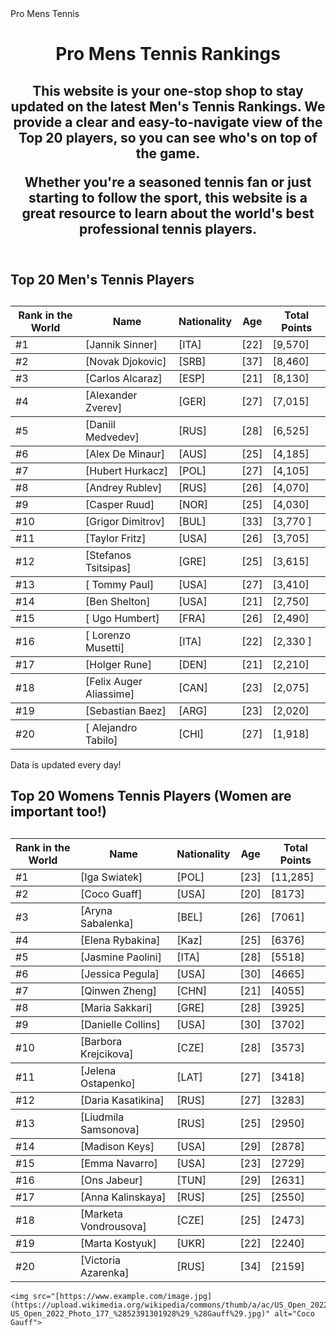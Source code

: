 <!DOCTYPE html>
<html lang="en">
<head>
  <meta name="viewport" content="width=device-width, initial-scale=1.0">
  Pro Mens Tennis
  <link rel="stylesheet" href="style.css">
</head>
  </body>
  <header>
    <h1>Pro Mens Tennis Rankings</h1>
    <h2>This website is your one-stop shop to stay updated on the latest Men's Tennis Rankings.  We provide a clear and easy-to-navigate view of the Top 20 players, so you can see who's on top of the game.

Whether you're a seasoned tennis fan or just starting to follow the sport, this website is a great resource to learn about the world's best professional tennis players.</h2>
  </header>
  <main>
    <h2>Top 20 Men's Tennis Players</h2>
    <table>
      <caption></caption>  <thead>
        <tr>
          <th>Rank in the World</th>
          <th>Name</th>
          <th>Nationality</th>
          <th>Age</th>
          <th>Total Points</th>
        </tr>
      </thead>
      <tbody>
        <tr>
          <td>#1</td>
          <td>[Jannik Sinner]</td>
          <td>[ITA]</td>
          <td>[22]</td>
          <td>[9,570]</td>
        </tr>
        </tbody>
          <tbody>
        <tr>
          <td>#2</td>
          <td>[Novak Djokovic]</td>
          <td>[SRB]</td>
          <td>[37]</td>
          <td>[8,460]</td>
        </tr>
        </tbody>    <tbody>
        <tr>
          <td>#3</td>
          <td>[Carlos Alcaraz]</td>
          <td>[ESP]</td>
          <td>[21]</td>
          <td>[8,130]</td>
        </tr>
        </tbody>    <tbody>
        <tr>
          <td>#4</td>
          <td>[Alexander Zverev]</td>
          <td>[GER]</td>
          <td>[27]</td>
          <td>[7,015]</td>
        </tr>
        </tbody>    <tbody>
        <tr>
          <td>#5</td>
          <td>[Daniil Medvedev]</td>
          <td>[RUS]</td>
          <td>[28]</td>
          <td>[6,525]</td>
        </tr>
        </tbody>    <tbody>
        <tr>
          <td>#6</td>
          <td>[Alex De Minaur]</td>
          <td>[AUS]</td>
          <td>[25]</td>
          <td>[4,185]</td>
        </tr>
        </tbody>    <tbody>
        <tr>
          <td>#7</td>
          <td>[Hubert Hurkacz]</td>
          <td>[POL]</td>
          <td>[27]</td>
          <td>[4,105]</td>
        </tr>
        </tbody>    <tbody>
        <tr>
          <td>#8</td>
          <td>[Andrey Rublev]</td>
          <td>[RUS]</td>
          <td>[26]</td>
          <td>[4,070]</td>
        </tr>
        </tbody>    <tbody>
        <tr>
          <td>#9</td>
          <td>[Casper Ruud]</td>
          <td>[NOR]</td>
          <td>[25]</td>
          <td>[4,030]</td>
        </tr>
        </tbody>    <tbody>
        <tr>
          <td>#10</td>
          <td>[Grigor Dimitrov]</td>
          <td>[BUL]</td>
          <td>[33]</td>
          <td>[3,770	]</td>
        </tr>
        </tbody>    <tbody>
        <tr>
          <td>#11</td>
          <td>[Taylor Fritz]</td>
          <td>[USA]</td>
          <td>[26]</td>
          <td>[3,705]</td>
        </tr>
        </tbody>    <tbody>
        <tr>
          <td>#12</td>
          <td>[Stefanos Tsitsipas]</td>
          <td>[GRE]</td>
          <td>[25]</td>
          <td>[3,615]</td>
        </tr>
        </tbody>    <tbody>
        <tr>
          <td>#13</td>
          <td>[	Tommy Paul]</td>
          <td>[USA]</td>
          <td>[27]</td>
          <td>[3,410]</td>
        </tr>
        </tbody>    <tbody>
        <tr>
          <td>#14</td>
          <td>[Ben Shelton]</td>
          <td>[USA]</td>
          <td>[21]</td>
          <td>[2,750]</td>
        </tr>
        </tbody>    <tbody>
        <tr>
          <td>#15</td>
          <td>[	Ugo Humbert]</td>
          <td>[FRA]</td>
          <td>[26]</td>
          <td>[2,490]</td>
        </tr>
        </tbody>    <tbody>
        <tr>
          <td>#16</td>
          <td>[	Lorenzo Musetti]</td>
          <td>[ITA]</td>
          <td>[22]</td>
          <td>[2,330	]</td>
        </tr>
        </tbody>    <tbody>
        <tr>
          <td>#17</td>
          <td>[Holger Rune]</td>
          <td>[DEN]</td>
          <td>[21]</td>
          <td>[2,210]</td>
        </tr>
    </tbody>    <tbody>
        <tr>
          <td>#18</td>
          <td>[Felix Auger Aliassime]</td>
          <td>[CAN]</td>
          <td>[23]</td>
          <td>[2,075]</td>
        </tr>
        </tbody>    <tbody>
        <tr>
          <td>#19</td>
          <td>[Sebastian Baez]</td>
          <td>[ARG]</td>
          <td>[23]</td>
          <td>[2,020]</td>
        </tr>
        </tbody>    <tbody>
        <tr>
          <td>#20</td>
          <td>[	Alejandro Tabilo]</td>
          <td>[CHI]</td>
          <td>[27]</td>
          <td>[1,918]</td>
        </tr>
        </tbody>
    </table>
  </main>

  <footer>
    <p>Data is updated every day!</p> </footer>
</body>
</html>
<!DOCTYPE html>
</a>  <h2>Top 20 Womens Tennis Players
  (Women are important too!)</h2>
    <table>
      <caption></caption>  <thead>
        <tr>
          <th>Rank in the World</th>
          <th>Name</th>
          <th>Nationality</th>
          <th>Age</th>
          <th>Total Points</th>
        </tr>
      </thead>
      <tbody>
        <tr>
          <td>#1</td>
          <td>[Iga Swiatek]</td>
          <td>[POL]</td>
          <td>[23]</td>
          <td>[11,285]</td>
        </tr>
        </tbody>
          <tbody>
        <tr>
          <td>#2</td>
          <td>[Coco Guaff]</td>
          <td>[USA]</td>
          <td>[20]</td>
          <td>[8173]</td>
        </tr>
        </tbody>    <tbody>
        <tr>
          <td>#3</td>
          <td>[Aryna Sabalenka]</td>
          <td>[BEL]</td>
          <td>[26]</td>
          <td>[7061]</td>
        </tr>
        </tbody>    <tbody>
        <tr>
          <td>#4</td>
          <td>[Elena Rybakina]</td>
          <td>[Kaz]</td>
          <td>[25]</td>
          <td>[6376]</td>
        </tr>
        </tbody>    <tbody>
        <tr>
          <td>#5</td>
          <td>[Jasmine Paolini]</td>
          <td>[ITA]</td>
          <td>[28]</td>
          <td>[5518]</td>
        </tr>
        </tbody>    <tbody>
        <tr>
          <td>#6</td>
          <td>[Jessica Pegula]</td>
          <td>[USA]</td>
          <td>[30]</td>
          <td>[4665]</td>
        </tr>
        </tbody>    <tbody>
        <tr>
          <td>#7</td>
          <td>[Qinwen Zheng]</td>
          <td>[CHN]</td>
          <td>[21]</td>
          <td>[4055]</td>
        </tr>
        </tbody>    <tbody>
        <tr>
          <td>#8</td>
          <td>[Maria Sakkari]</td>
          <td>[GRE]</td>
          <td>[28]</td>
          <td>[3925]</td>
        </tr>
        </tbody>    <tbody>
        <tr>
          <td>#9</td>
          <td>[Danielle Collins]</td>
          <td>[USA]</td>
          <td>[30]</td>
          <td>[3702]</td>
        </tr>
        </tbody>    <tbody>
        <tr>
          <td>#10</td>
          <td>[Barbora Krejcikova]</td>
          <td>[CZE]</td>
          <td>[28]</td>
          <td>[3573]</td>
        </tr>
        </tbody>    <tbody>
        <tr>
          <td>#11</td>
          <td>[Jelena Ostapenko]</td>
          <td>[LAT]</td>
          <td>[27]</td>
          <td>[3418]</td>
        </tr>
        </tbody>    <tbody>
        <tr>
          <td>#12</td>
          <td>[Daria Kasatikina]</td>
          <td>[RUS]</td>
          <td>[27]</td>
          <td>[3283]</td>
        </tr>
        </tbody>    <tbody>
        <tr>
          <td>#13</td>
          <td>[Liudmila Samsonova]</td>
          <td>[RUS]</td>
          <td>[25]</td>
          <td>[2950]</td>
        </tr>
        </tbody>    <tbody>
        <tr>
          <td>#14</td>
          <td>[Madison Keys]</td>
          <td>[USA]</td>
          <td>[29]</td>
          <td>[2878]</td>
        </tr>
        </tbody>    <tbody>
        <tr>
          <td>#15</td>
          <td>[Emma Navarro]</td>
          <td>[USA]</td>
          <td>[23]</td>
          <td>[2729]</td>
        </tr>
        </tbody>    <tbody>
        <tr>
          <td>#16</td>
          <td>[Ons Jabeur]</td>
          <td>[TUN]</td>
          <td>[29]</td>
          <td>[2631]</td>
        </tr>
        </tbody>    <tbody>
        <tr>
          <td>#17</td>
          <td>[Anna Kalinskaya]</td>
          <td>[RUS]</td>
          <td>[25]</td>
          <td>[2550]</td>
        </tr
        </tbody>    <tbody>
        <tr>
          <td>#18</td>
          <td>[Marketa Vondrousova]</td>
          <td>[CZE]</td>
          <td>[25]</td>
          <td>[2473]</td>
        </tr>
        </tbody>    <tbody>
        <tr>
          <td>#19</td>
          <td>[Marta Kostyuk]</td>
          <td>[UKR]</td>
          <td>[22]</td>
          <td>[2240]</td>
        </tr>
        </tbody>    <tbody>
        <tr>
          <td>#20</td>
          <td>[Victoria Azarenka]</td>
          <td>[RUS]</td>
          <td>[34]</td>
          <td>[2159]</td>
        </tr>
        </tbody>
    </table>

    <img src="[https://www.example.com/image.jpg](https://upload.wikimedia.org/wikipedia/commons/thumb/a/ac/US_Open_2022_Photo_177_%2852391301928%29_%28Gauff%29.jpg/1200px-US_Open_2022_Photo_177_%2852391301928%29_%28Gauff%29.jpg)" alt="Coco Gauff">
    
  </main>
  <main>
</body>
</html>

